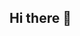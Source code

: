 ## Hi there 👋

<!--
Stewart Salmon
Aspiring AWS Solutions Architect | AWS Certified Cloud Practitioner |

Hello! I'm Stewart Salmon, a passionate and dedicated learner on a journey to become an AWS Solutions Architect. With a strong foundation in cloud computing, I have successfully earned my AWS Certified Cloud Practitioner certification and am currently preparing for the AWS Solutions Architect certification exam.

By day, I work full-time as a property sourcer, a role that demands keen analytical skills, attention to detail, and the ability to manage complex projects. By night (and any other spare moment), I immerse myself in the world of AWS, enhancing my skills and knowledge in cloud computing.

Balancing a full-time job with part-time studies can be challenging, but my commitment to professional growth and my enthusiasm for cloud technologies keep me motivated. Through my GitHub repository, I aim to share my learning journey, contribute to open-source projects, and connect with like-minded professionals in the tech community.

Feel free to explore my projects and reach out if you have any questions or collaboration ideas. Let's build something amazing together!

You can reach me on:

stewartsalmon@mail.com
-->

